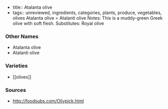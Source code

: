 - title:: Atalanta olive
- tags:: unreviewed, ingredients, categories, plants, produce, vegetables, olives
Atalanta olive = Atalanti olive Notes: This is a muddy-green Greek olive with soft flesh. Substitutes: Royal olive

### Other Names

* Atalanta olive
* Atalanti olive

### Varieties

* [[olives]]

### Sources
* http://foodsubs.com/Olivpick.html
